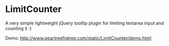 LimitCounter
============

A very simple lightweight jQuery tooltip plugin for limiting textarea input and counting it :)

Demo: http://www.peartreefigtree.com/static/LimitCounter/demo.html